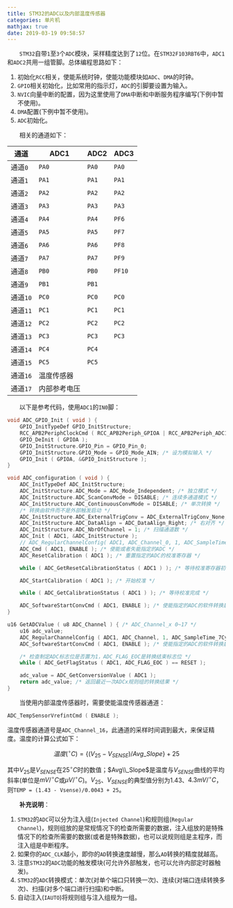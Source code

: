 ```yaml
---
title: STM32的ADC以及内部温度传感器
categories: 单片机
mathjax: true
date: 2019-03-19 09:58:57
---
```

&emsp;&emsp;`STM32`自带`1`至`3`个`ADC`模块，采样精度达到了`12`位。在`STM32F103RBT6`中，`ADC1`和`ADC2`共用一组管脚。总体编程思路如下：<!--more-->

1. 初始化`RCC`相关，使能系统时钟，使能功能模块如`ADC`、`DMA`的时钟。
2. `GPIO`相关初始化，比如常用的指示灯，`ADC`的引脚要设置为输入。
3. `NVIC`向量中断的配置，因为这里使用了`DMA`中断和中断服务程序编写(下例中暂不使用)。
4. `DMA`配置(下例中暂不使用)。
5. `ADC`初始化。

&emsp;&emsp;相关的通道如下：

通道     | ADC1        | ADC2  | ADC3
---------|-------------|-------|-----
通道`0`  | `PA0`       | `PA0` | `PA0`
通道`1`  | `PA1`       | `PA1` | `PA1`
通道`2`  | `PA2`       | `PA2` | `PA2`
通道`3`  | `PA3`       | `PA3` | `PA3`
通道`4`  | `PA4`       | `PA4` | `PF6`
通道`5`  | `PA5`       | `PA5` | `PF7`
通道`6`  | `PA6`       | `PA6` | `PF8`
通道`7`  | `PA7`       | `PA7` | `PF9`
通道`8`  | `PB0`       | `PB0` | `PF10`
通道`9`  | `PB1`       | `PB1` |
通道`10` | `PC0`       | `PC0` | `PC0`
通道`11` | `PC1`       | `PC1` | `PC1`
通道`12` | `PC2`       | `PC2` | `PC2`
通道`13` | `PC3`       | `PC3` | `PC3`
通道`14` | `PC4`       | `PC4` |
通道`15` | `PC5`       | `PC5` |
通道`16` | 温度传感器   |       |
通道`17` | 内部参考电压 |       |

&emsp;&emsp;以下是参考代码，使用`ADC1`的`IN0`脚：

``` cpp
void ADC_GPIO_Init ( void ) {
    GPIO_InitTypeDef GPIO_InitStructure;
    RCC_APB2PeriphClockCmd ( RCC_APB2Periph_GPIOA | RCC_APB2Periph_ADC1, ENABLE );
    GPIO_DeInit ( GPIOA );
    GPIO_InitStructure.GPIO_Pin = GPIO_Pin_0;
    GPIO_InitStructure.GPIO_Mode = GPIO_Mode_AIN; /* 设为模拟输入 */
    GPIO_Init ( GPIOA, &GPIO_InitStructure );
}

void ADC_configuration ( void ) {
    ADC_InitTypeDef ADC_InitStructure;
    ADC_InitStructure.ADC_Mode = ADC_Mode_Independent; /* 独立模式 */
    ADC_InitStructure.ADC_ScanConvMode = DISABLE; /* 连续多通道模式 */
    ADC_InitStructure.ADC_ContinuousConvMode = DISABLE; /* 单次转换 */
    /* 转换由软件而不是外部触发启动 */
    ADC_InitStructure.ADC_ExternalTrigConv = ADC_ExternalTrigConv_None;
    ADC_InitStructure.ADC_DataAlign = ADC_DataAlign_Right; /* 右对齐 */
    ADC_InitStructure.ADC_NbrOfChannel = 1; /* 扫描通道数 */
    ADC_Init ( ADC1, &ADC_InitStructure );
    // ADC_RegularChannelConfig( ADC1, ADC_Channel_0, 1, ADC_SampleTime_7Cycles5 );
    ADC_Cmd ( ADC1, ENABLE ); /* 使能或者失能指定的ADC */
    ADC_ResetCalibration ( ADC1 ); /* 重置指定的ADC的校准寄存器 */

    while ( ADC_GetResetCalibrationStatus ( ADC1 ) ); /* 等待校准寄存器初始化 */

    ADC_StartCalibration ( ADC1 ); /* 开始校准 */

    while ( ADC_GetCalibrationStatus ( ADC1 ) ); /* 等待校准完成 */

    ADC_SoftwareStartConvCmd ( ADC1, ENABLE ); /* 使能指定的ADC的软件转换启动功能 */
}

u16 GetADCValue ( u8 ADC_Channel ) { /* ADC_Channel_x 0~17 */
    u16 adc_value;
    ADC_RegularChannelConfig ( ADC1, ADC_Channel, 1, ADC_SampleTime_7Cycles5 );
    ADC_SoftwareStartConvCmd ( ADC1, ENABLE ); /* 使能指定的ADC的软件转换启动功能 */

    /* 检查制定ADC标志位是否置为1，ADC_FLAG_EOC是转换结束标志位 */
    while ( ADC_GetFlagStatus ( ADC1, ADC_FLAG_EOC ) == RESET );

    adc_value = ADC_GetConversionValue ( ADC1 );
    return adc_value; /* 返回最近一次ADCx规则组的转换结果 */
}
```

&emsp;&emsp;当使用内部温度传感器时，需要使能温度传感器通道：

``` cpp
ADC_TempSensorVrefintCmd ( ENABLE );
```

温度传感器通道号是`ADC_Channel_16`，此通道的采样时间调到最大，来保证精度。温度的计算公式如下：

$$
温度(^{\circ}C) = \{(V_{25}-V_{SENSE})/Avg\_Slope\} + 25
$$

其中$V_{25}$是$V_{SENSE}$在$25^{\circ}C$时的数值；$Avg\\_Slope$是温度与$V_{SENSE}$曲线的平均斜率(单位是$mV/^{\circ}C$或$\mu V/^{\circ}C$)。$V_{25}$、$V_{SENSE}$的典型值分别为$1.43$、$4.3mV/^{\circ}C$，则`TEMP = (1.43 - Vsense)/0.0043 + 25`。

&emsp;&emsp;**补充说明**：

1. `STM32`的`ADC`可以分为注入组(`Injected Channel`)和规则组(`Regular Channel`)，规则组放的是常规情况下的检查所需要的数据，注入组放的是特殊情况下的检查所需要的数据(或者是特殊数据)，也可以说规则组是主程序，而注入组是中断程序。
2. 如果你的`ADC_CLK`越小，即你的`AD`转换速度越慢，那么`AD`转换的精度就越高。
3. 注意`STM32`的`ADC`功能的触发模块(可允许外部触发，也可以允许内部定时器触发)。
4. `STM32`的`ADC`转换模式：单次(对单个端口只转换一次)、连续(对端口连续转换多次)、扫描(对多个端口进行扫描)和中断。
5. 自动注入(`IAUTO`)将规则组与注入组规为一组。